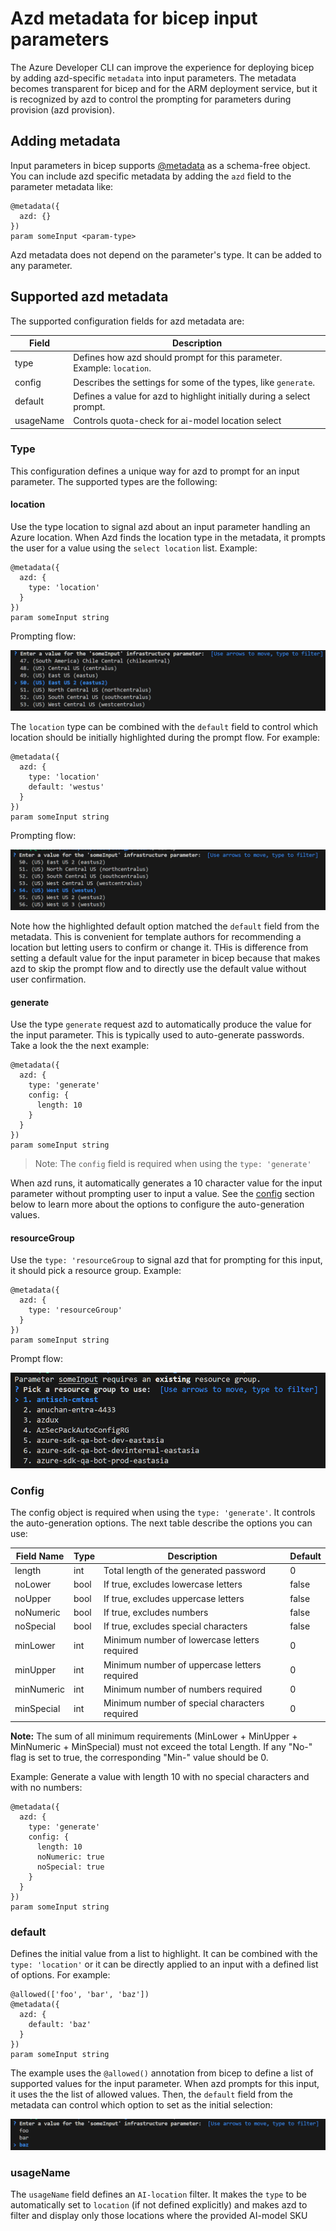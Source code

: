 # Azd metadata for bicep input parameters

The Azure Developer CLI can improve the experience for deploying bicep by adding azd-specific `metadata` into input parameters. The metadata becomes transparent for bicep and for the ARM deployment service, but it is recognized by azd to control the prompting for parameters during provision (azd provision).

## Adding metadata

Input parameters in bicep supports [@metadata](https://learn.microsoft.com/azure/azure-resource-manager/bicep/parameters#metadata) as a schema-free object. You can include azd specific metadata by adding the `azd` field to the parameter metadata like:

```bicep
@metadata({
  azd: {}
})
param someInput <param-type>
```

Azd metadata does not depend on the parameter's type. It can be added to any parameter.

## Supported azd metadata

The supported configuration fields for azd metadata are:

  | Field | Description |
  |-------|-------------|
  | type | Defines how azd should prompt for this parameter. Example: `location`. |
  | config | Describes the settings for some of the types, like `generate`. |
  | default | Defines a value for azd to highlight initially during a select prompt. |
  | usageName | Controls quota-check for ai-model location select |

### Type

This configuration defines a unique way for azd to prompt for an input parameter. The supported types are the following:

#### location

Use the type location to signal azd about an input parameter handling an Azure location. When Azd finds the location type in the metadata, it prompts the user for a value using the `select location` list.  Example:

```bicep
@metadata({
  azd: {
    type: 'location'
  }
})
param someInput string
```

Prompting flow:

![alt text](prompt-with-location-metadata.png)

The `location` type can be combined with the `default` field to control which location should be initially highlighted during the prompt flow. For example:

```bicep
@metadata({
  azd: {
    type: 'location'
    default: 'westus'
  }
})
param someInput string
```

Prompting flow:

![alt text](prompt-with-location-default-metadata.png)

Note how the highlighted default option matched the `default` field from the metadata. This is convenient for template authors for recommending a location but letting users to confirm or change it. THis is difference from setting a default value for the input parameter in bicep because that makes azd to skip the prompt flow and to directly use the default value without user confirmation.

#### generate

Use the type `generate` request azd to automatically produce the value for the input parameter. This is typically used to auto-generate passwords. Take a look the the next example:

```bicep
@metadata({
  azd: {
    type: 'generate'
    config: {
      length: 10
    }
  }
})
param someInput string
```

> Note: The `config` field is required when using the `type: 'generate'`

When azd runs, it automatically generates a 10 character value for the input parameter without prompting user to input a value. See the [config](#config) section below to learn more about the options to configure the auto-generation values.

#### resourceGroup

Use the `type: 'resourceGroup` to signal azd that for prompting for this input, it should pick a resource group. Example:

```bicep
@metadata({
  azd: {
    type: 'resourceGroup'
  }
})
param someInput string
```

Prompt flow:

![alt text](prompt-with-rg.png)

### Config

The config object is required when using the `type: 'generate'`. It controls the auto-generation options. The next table describe the options you can use:

| Field Name | Type | Description | Default |
|------------|------|-------------|---------|
| length | int | Total length of the generated password | 0 |
| noLower | bool | If true, excludes lowercase letters | false |
| noUpper | bool | If true, excludes uppercase letters | false |
| noNumeric | bool | If true, excludes numbers | false |
| noSpecial | bool | If true, excludes special characters | false |
| minLower | int | Minimum number of lowercase letters required | 0 |
| minUpper | int | Minimum number of uppercase letters required | 0 |
| minNumeric | int | Minimum number of numbers required | 0 |
| minSpecial | int | Minimum number of special characters required | 0 |

**Note:** The sum of all minimum requirements (MinLower + MinUpper + MinNumeric + MinSpecial) must not exceed the total Length.
If any "No-" flag is set to true, the corresponding "Min-" value should be 0.

Example: Generate a value with length 10 with no special characters and with no numbers:

```bicep
@metadata({
  azd: {
    type: 'generate'
    config: {
      length: 10
      noNumeric: true
      noSpecial: true
    }
  }
})
param someInput string
```

### default

Defines the initial value from a list to highlight. It can be combined with the `type: 'location'` or it can be directly applied to an input with a defined list of options. For example:

```bicep
@allowed(['foo', 'bar', 'baz'])
@metadata({
  azd: {
    default: 'baz'
  }
})
param someInput string
```

The example uses the `@allowed()` annotation from bicep to define a list of supported values for the input parameter. When azd prompts for this input, it uses the the list of allowed values. Then, the `default` field from the metadata can control which option to set as the initial selection:

![alt text](prompt-with-default.png)

### usageName

The `usageName` field defines an `AI-location` filter.  It makes the `type` to be automatically set to `location` (if not defined explicitly) and makes azd to filter and display only those locations where the provided AI-model SKU